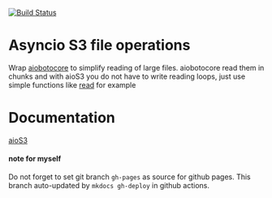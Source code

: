 [![Build Status](https://github.com/andgineer/aios3/workflows/ci/badge.svg)](https://github.com/andgineer/aios3/actions)
# Asyncio S3 file operations

Wrap [aiobotocore](https://aiobotocore.readthedocs.io/en/latest/) to simplify reading of large files.
aiobotocore read them in chunks and with aioS3 you do not have to write reading loops, just use simple functions
like [read](https://andgineer.github.io/aios3/api-reference/file/#function-read) for example

# Documentation

[aioS3](https://andgineer.github.io/aios3/)

#### note for myself

Do not forget to set git branch `gh-pages` as source for github pages.
This branch auto-updated by `mkdocs gh-deploy` in github actions.
